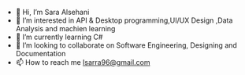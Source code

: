 - 👋 Hi, I’m Sara Alsehani 
- 👀 I’m interested in API & Desktop programming,UI/UX Design ,Data Analysis and machien learning
- 🌱 I’m currently learning C# 
- 💞️ I’m looking to collaborate on Software Engineering, Designing and Documentation
- 📫 How to reach me Isarra96@gmail.com 

<!---
isarra96/isarra96 is a ✨ special ✨ repository because its `README.md` (this file) appears on your GitHub profile.
You can click the Preview link to take a look at your changes.
--->
